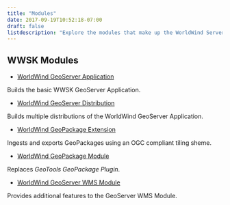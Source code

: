 ```yaml
---
title: "Modules"
date: 2017-09-19T10:52:18-07:00
draft: false
listdescription: "Explore the modules that make up the WorldWind Server Kit."
---
```


## WWSK Modules

- [WorldWind GeoServer Application](https://github.com/NASAWorldWind/WorldWindServerKit/tree/develop/worldwind-geoserver)

Builds the basic WWSK GeoServer Application.

- [WorldWind GeoServer Distribution](https://github.com/NASAWorldWind/WorldWindServerKit/tree/develop/worldwind-geoserver-dist)

Builds multiple distributions of the WorldWind GeoServer Application.

- [WorldWind GeoPackage Extension](https://github.com/NASAWorldWind/WorldWindServerKit/tree/develop/worldwind-gs-geopkg)

Ingests and exports GeoPackages using an OGC compliant tiling sheme.

- [WorldWind GeoPackage Module](https://github.com/NASAWorldWind/WorldWindServerKit/tree/develop/worldwind-gt-geopkg)

Replaces *GeoTools GeoPackage Plugin*.

- [WorldWind GeoServer WMS Module](https://github.com/NASAWorldWind/WorldWindServerKit/tree/develop/worldwind-gs-wms)

Provides additional features to the GeoServer WMS Module.